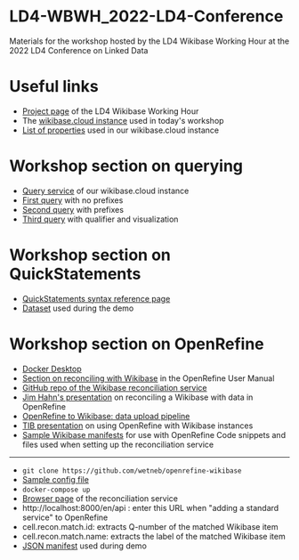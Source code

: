 # LD4-WBWH_2022-LD4-Conference
Materials for the workshop hosted by the LD4 Wikibase Working Hour at the 2022 LD4 Conference on Linked Data

Useful links
============
- [Project page](<https://www.wikidata.org/wiki/Wikidata:WikiProject_LD4_Wikidata_Affinity_Group/Wikibase_and_WBStack_Working_Hours>) of the LD4 Wikibase Working Hour
- The [wikibase.cloud instance](https://ld4-wbs-test.wikibase.cloud/wiki/Main_Page) used in today's workshop
- [List of properties](https://ld4-wbs-test.wikibase.cloud/wiki/Special:ListProperties) used in our wikibase.cloud instance

Workshop section on querying
============================
- [Query service](https://ld4-wbs-test.wikibase.cloud/query/) of our wikibase.cloud instance
- [First query](/firstQuery_noPrefix_ld4-wbwh_2022-07-11.rq) with no prefixes
- [Second query](secondQuery_withPrefix_ld4-wbwh_2022-07-11.rq) with prefixes
- [Third query](thirdQuery_withVizualization_ld4-wbwh_2022-07-11.rq) with qualifier and visualization

Workshop section on QuickStatements
===================================
- [QuickStatements syntax reference page](https://www.wikidata.org/wiki/Help:QuickStatements)
- [Dataset](https://raw.githubusercontent.com/timothy-mendenhall/LD4-WBWH_2022-LD4-Conference/main/LD4-2022_WBWH_Dataset%20-%20ForQuickStatementsDemo.csv) used during the demo

Workshop section on OpenRefine
==============================
- [Docker Desktop](https://www.docker.com/products/docker-desktop/)
- [Section on reconciling with Wikibase](https://docs.openrefine.org/manual/wikibase/reconciling) in the OpenRefine User Manual
- [GitHub repo of the Wikibase reconciliation service](https://github.com/wetneb/openrefine-wikibase)
- [Jim Hahn's presentation](https://penno365-my.sharepoint.com/:p:/g/personal/jimhahn_upenn_edu/EYU6wRYeC4BJoXNQA76PPeoBHDNLiCATAbx-lxdm5rASaA?rtime=NhPcVGBJ2kg) on reconciling a Wikibase with data in OpenRefine
- [OpenRefine to Wikibase: data upload pipeline](https://en.wikiversity.org/wiki/OpenRefine_to_Wikibase:_Data_Upload_Pipeline#Reconcile_with_Wikibase)
- [TIB presentation](https://docs.google.com/presentation/d/13EXuFoe9uecSN7D6ufl4ogdutGwkpa2VtVwihPVN3ig/edit#slide=id.g104e7fdfe4a_0_0) on using OpenRefine with Wikibase instances
- [Sample Wikibase manifests](https://github.com/OpenRefine/wikibase-manifests) for use with OpenRefine
Code snippets and files used when setting up the reconciliation service
-----------------------------------------------------------------------
- `git clone https://github.com/wetneb/openrefine-wikibase`
- [Sample config file](config.py)
- `docker-compose up`
- [Browser page](http://localhost:8000/) of the reconciliation service
- http://localhost:8000/en/api : enter this URL when "adding a standard service" to OpenRefine
- cell.recon.match.id: extracts Q-number of the matched Wikibase item
- cell.recon.match.name: extracts the label of the matched Wikibase item
- [JSON manifest](ld4-wbCloud-test_manifest.json) used during demo

